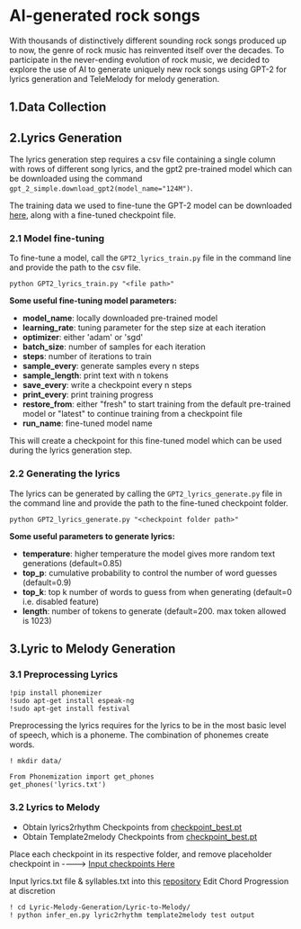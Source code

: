 # AI-generated rock songs
With thousands of distinctively different sounding rock songs produced up to now, the genre of rock music has reinvented itself over the decades. To participate in the never-ending evolution of rock music, we decided to explore the use of AI to generate uniquely new rock songs using GPT-2 for lyrics generation and TeleMelody for melody generation. 
## 1.Data Collection

## 2.Lyrics Generation
The lyrics generation step requires a csv file containing a single column with rows of different song lyrics, 
and the gpt2 pre-trained model which can be downloaded using the command `gpt_2_simple.download_gpt2(model_name="124M")`.

The training data we used to fine-tune the GPT-2 model can be downloaded [here](https://drive.google.com/drive/folders/1zv6nbWG1YDBpUDHKIJJuUCeksbs9q7nN?usp=sharing), along with a fine-tuned checkpoint file.

### 2.1 Model fine-tuning
To fine-tune a model, call the `GPT2_lyrics_train.py` file in the command line and provide the path to the csv file.

```python GPT2_lyrics_train.py "<file path>"```

**Some useful fine-tuning model parameters:**
* **model_name**: locally downloaded pre-trained model
* **learning_rate**: tuning parameter for the step size at each iteration
* **optimizer**: either 'adam' or 'sgd'
* **batch_size**: number of samples for each iteration
* **steps**: number of iterations to train
* **sample_every**: generate samples every n steps
* **sample_length**: print text with n tokens
* **save_every**: write a checkpoint every n steps
* **print_every**: print training progress
* **restore_from**: either "fresh" to start training from the default pre-trained model or "latest" to continue training from a checkpoint file
* **run_name**: fine-tuned model name

This will create a checkpoint for this fine-tuned model which can be used during the lyrics generation step.

### 2.2 Generating the lyrics
The lyrics can be generated by calling the `GPT2_lyrics_generate.py` file in the command line and provide the path to the fine-tuned checkpoint folder.

```python GPT2_lyrics_generate.py "<checkpoint folder path>"```

**Some useful parameters to generate lyrics:**
* **temperature**: higher temperature the model gives more random text generations (default=0.85)
* **top_p**: cumulative probability to control the number of word guesses (default=0.9)
* **top_k**: top k number of words to guess from when generating (default=0 i.e. disabled feature)
* **length**: number of tokens to generate (default=200. max token allowed is 1023)
  
## 3.Lyric to Melody Generation
### 3.1 Preprocessing Lyrics
```
!pip install phonemizer
!sudo apt-get install espeak-ng
!sudo apt-get install festival
```
Preprocessing the lyrics requires for the lyrics to be in the most basic level of speech, which is a phoneme. The combination of phonemes create words.

``` 
! mkdir data/
```

``` 
From Phonemization import get_phones
get_phones('lyrics.txt')
```
### 3.2 Lyrics to Melody

- Obtain lyrics2rhythm Checkpoints from [checkpoint_best.pt](https://msramllasc.blob.core.windows.net/modelrelease/lyric2rhythm_en_best.pt)
- Obtain Template2melody Checkpoints from [checkpoint_best.pt](https://msramllasc.blob.core.windows.net/modelrelease/template2melody_best.pt)

Place each checkpoint in its respective folder, and remove placeholder checkpoint in ---->  [Input checkpoints Here](https://github.com/benfenison/Lyric-Melody-Generation/tree/main/Lyric-to-Melody/checkpoints)

Input lyrics.txt file & syllables.txt into this [repository](https://github.com/benfenison/Lyric-Melody-Generation/tree/main/Lyric-to-Melody/data/en/test)
Edit Chord Progression at discretion

```
! cd Lyric-Melody-Generation/Lyric-to-Melody/
! python infer_en.py lyric2rhythm template2melody test output
```

